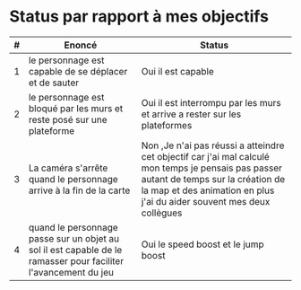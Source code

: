 # Status par rapport à mes objectifs

| # | Enoncé | Status |
|---|---|---|
|1|le personnage est capable de se déplacer et de sauter|Oui il est capable|
|2|le personnage est bloqué par les murs et reste posé sur une plateforme|Oui il est interrompu par les murs et arrive a rester sur les plateformes|
|3|La caméra s'arrête quand le personnage arrive à la fin de la carte|Non ,Je n'ai pas réussi a atteindre cet objectif car j'ai mal calculé mon temps je pensais pas passer autant de temps sur la création de la map et des animation en plus j'ai du aider souvent mes deux collègues |
|4|quand le personnage passe sur un objet au sol il est capable de le ramasser pour faciliter l'avancement du jeu|Oui le speed boost et le jump boost|
